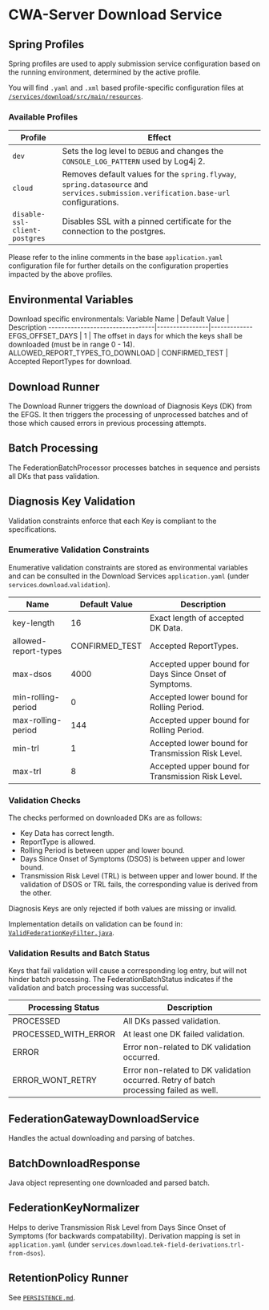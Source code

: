 # CWA-Server Download Service

## Spring Profiles

Spring profiles are used to apply submission service configuration based on the running environment, determined by the active profile.

You will find `.yaml` and `.xml` based profile-specific configuration files at [`/services/download/src/main/resources`](/services/download/src/main/resources).

### Available Profiles

Profile                                           | Effect
--------------------------------------------------|-------------
`dev`                                             | Sets the log level to `DEBUG` and changes the `CONSOLE_LOG_PATTERN` used by Log4j 2.
`cloud`                                           | Removes default values for the `spring.flyway`, `spring.datasource` and `services.submission.verification.base-url` configurations.
`disable-ssl-client-postgres`                     | Disables SSL with a pinned certificate for the connection to the postgres.

Please refer to the inline comments in the base `application.yaml` configuration file for further details on the configuration properties impacted by the above profiles.

## Environmental Variables

Download specific environmentals:
Variable Name                    | Default Value  | Description
---------------------------------|----------------|-------------
EFGS_OFFSET_DAYS                 | 1              | The offset in days for which the keys shall be downloaded (must be in range 0 - 14).
ALLOWED_REPORT_TYPES_TO_DOWNLOAD | CONFIRMED_TEST | Accepted ReportTypes for download.

## Download Runner

The Download Runner triggers the download of Diagnosis Keys (DK) from the EFGS. It then triggers the processing of unprocessed batches and of those which caused errors in previous processing attempts.

## Batch Processing

The FederationBatchProcessor processes batches in sequence and persists all DKs that pass validation.

## Diagnosis Key Validation

Validation constraints enforce that each Key is compliant to the specifications.

### Enumerative Validation Constraints

Enumerative validation constraints are stored as environmental variables and can be consulted in the Download Services `application.yaml` (under `services`.`download`.`validation`).

Name                 | Default Value  | Description
---------------------|----------------|-------------
key-length           | 16             | Exact length of accepted DK Data.
allowed-report-types | CONFIRMED_TEST | Accepted ReportTypes.
max-dsos             | 4000           | Accepted upper bound for Days Since Onset of Symptoms.
min-rolling-period   | 0              | Accepted lower bound for Rolling Period.
max-rolling-period   | 144            | Accepted upper bound for Rolling Period.
min-trl              | 1              | Accepted lower bound for Transmission Risk Level.
max-trl              | 8              | Accepted upper bound for Transmission Risk Level.

### Validation Checks

The checks performed on downloaded DKs are as follows:

* Key Data has correct length.
* ReportType is allowed.
* Rolling Period is between upper and lower bound.
* Days Since Onset of Symptoms (DSOS) is between upper and lower bound.
* Transmission Risk Level (TRL) is between upper and lower bound.
If the validation of DSOS or TRL fails, the corresponding value is derived from the other.

Diagnosis Keys are only rejected if both values are missing or invalid.

Implementation details on validation can be found in: [`ValidFederationKeyFilter.java`](/services/download/src/main/java/app/coronawarn/server/services/download/validation/ValidFederationKeyFilter.java).

### Validation Results and Batch Status

Keys that fail validation will cause a corresponding log entry, but will not hinder batch processing. The FederationBatchStatus indicates if the validation and batch processing was successful.

Processing Status    | Description
---------------------|---------------
PROCESSED            | All DKs passed validation.
PROCESSED_WITH_ERROR | At least one DK failed validation.
ERROR                | Error non-related to DK validation occurred.
ERROR_WONT_RETRY     | Error non-related to DK validation occurred. Retry of batch processing failed as well.

## FederationGatewayDownloadService

Handles the actual downloading and parsing of batches.

## BatchDownloadResponse

Java object representing one downloaded and parsed batch.

## FederationKeyNormalizer

Helps to derive Transmission Risk Level from Days Since Onset of Symptoms (for backwards compatability).
Derivation mapping is set in `application.yaml` (under `services`.`download`.`tek-field-derivations`.`trl-from-dsos`).

## RetentionPolicy Runner

See [`PERSISTENCE.md`](/docs/PERSISTENCE.md).
